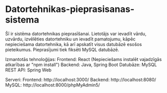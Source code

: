 # Datortehnikas-pieprasisanas-sistema

Šī ir sistēma datortehnikas pieprasīšanai. Lietotājs var ievadīt vārdu, uzvārdu, izvēlēties datortehniku un ievadīt pamatojumu, kāpēc nepieciešama datortehnika, kā arī apskatīt visus datubāzē esošos pieteikumus. Pieprasījumi tiek fiksēti MySQL datubāzē.

Izmantotās tehnoloģijas:
Frontend: React (Nepieciešams instalēt vajadzīgās atkarības ar "npm install")
Backend: Java, Spring Boot
Datubāze: MySQL
REST API: Spring Web

Serveri:
Frontend: http://localhost:3000/
Backend: http://localhost:8080/
MySQL: http://localhost:8000/phpMyAdmin5/
